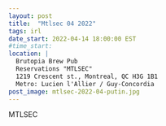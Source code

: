 ```yaml
---
layout: post
title:  "Mtlsec 04 2022"
tags: irl
date_start: 2022-04-14 18:00:00 EST
#time_start:
location: |
  Brutopia Brew Pub
  Reservations "MTLSEC"
  1219 Crescent st., Montreal, QC H3G 1B1
  Metro: Lucien l'Allier / Guy-Concordia
post_image: mtlsec-2022-04-putin.jpg
---
```

MTLSEC
